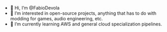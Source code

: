 - 👋 Hi, I’m @FabioDevola
- 👀 I’m interested in open-source projects, anything that has to do with modding for games, audio engineering, etc.
- 🌱 I’m currently learning AWS and general cloud specialization pipelines.

<!---
FabioDevola/FabioDevola is a ✨ special ✨ repository because its `README.md` (this file) appears on your GitHub profile.
You can click the Preview link to take a look at your changes.
--->
